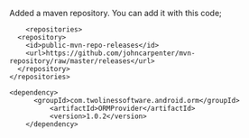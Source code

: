 Added a maven repository. You can add it with this code; 

        <repositories>
	  <repository>
	    <id>public-mvn-repo-releases</id>
	    <url>https://github.com/johncarpenter/mvn-repository/raw/master/releases</url>
	  </repository>
	</repositories>

    <dependency>
  		  <groupId>com.twolinessoftware.android.orm</groupId>
  			  <artifactId>ORMProvider</artifactId>
			  <version>1.0.2</version>
		</dependency>
